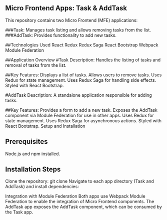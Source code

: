 ## Micro Frontend Apps: Task & AddTask
This repository contains two Micro Frontend (MFE) applications:

###Task: Manages task listing and allows removing tasks from the list.
###AddTask: Provides functionality to add new tasks.

##Technologies Used
React
Redux
Redux Saga
React Bootstrap
Webpack Module Federation

##Application Overview
#Task
Description: Handles the listing of tasks and removal of tasks from the list.

##Key Features:
Displays a list of tasks.
Allows users to remove tasks.
Uses Redux for state management.
Uses Redux Saga for handling side effects.
Styled with React Bootstrap.


#AddTask
Description: A standalone application responsible for adding tasks.

##Key Features:
Provides a form to add a new task.
Exposes the AddTask component via Module Federation for use in other apps.
Uses Redux for state management.
Uses Redux Saga for asynchronous actions.
Styled with React Bootstrap.
Setup and Installation

## Prerequisites
Node.js and npm installed.

## Installation Steps
Clone the repository:
git clone <repository-url>
Navigate to each app directory (Task and AddTask) and install dependencies:

Integration with Module Federation
Both apps use Webpack Module Federation to enable the integration of Micro Frontend components. The AddTask app exposes the AddTask component, which can be consumed by the Task app.
